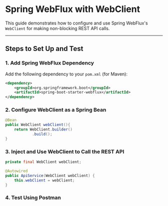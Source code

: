 # Spring WebFlux with WebClient

This guide demonstrates how to configure and use Spring WebFlux's `WebClient` for making non-blocking REST API calls.

---

## Steps to Set Up and Test

### 1. Add Spring WebFlux Dependency

Add the following dependency to your `pom.xml` (for Maven):

```xml
<dependency>
    <groupId>org.springframework.boot</groupId>
    <artifactId>spring-boot-starter-webflux</artifactId>
</dependency>
```

### 2. Configure WebClient as a Spring Bean

```java
@Bean
public WebClient webClient(){
    return WebClient.builder()
            .build();
}
```
### 3. Inject and Use WebClient to Call the REST API
```java
private final WebClient webClient;

@Autowired
public ApiService(WebClient webClient) {
    this.webClient = webClient;
}
```
### 4. Test Using Postman

